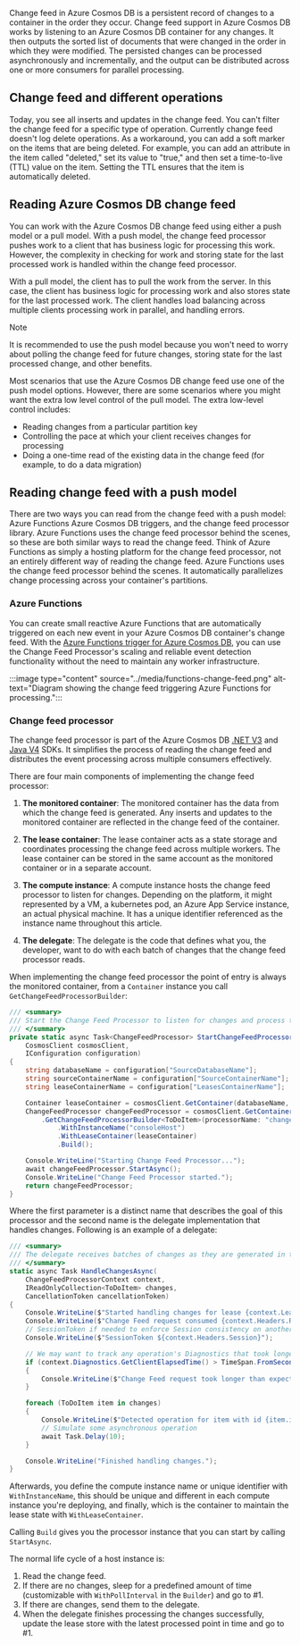 Change feed in Azure Cosmos DB is a persistent record of changes to a container in the order they occur. Change feed support in Azure Cosmos DB works by listening to an Azure Cosmos DB container for any changes. It then outputs the sorted list of documents that were changed in the order in which they were modified. The persisted changes can be processed asynchronously and incrementally, and the output can be distributed across one or more consumers for parallel processing.

## Change feed and different operations

Today, you see all inserts and updates in the change feed. You can't filter the change feed for a specific type of operation. Currently change feed doesn't log delete operations. As a workaround, you can add a soft marker on the items that are being deleted. For example, you can add an attribute in the item called "deleted," set its value to "true," and then set a time-to-live (TTL) value on the item. Setting the TTL ensures that the item is automatically deleted.

## Reading Azure Cosmos DB change feed

You can work with the Azure Cosmos DB change feed using either a push model or a pull model. With a push model, the change feed processor pushes work to a client that has business logic for processing this work. However, the complexity in checking for work and storing state for the last processed work is handled within the change feed processor.

With a pull model, the client has to pull the work from the server. In this case, the client has business logic for processing work and also stores state for the last processed work. The client handles load balancing across multiple clients processing work in parallel, and handling errors.

> [!NOTE]
> It is recommended to use the push model because you won't need to worry about polling the change feed for future changes, storing state for the last processed change, and other benefits.

Most scenarios that use the Azure Cosmos DB change feed use one of the push model options. However, there are some scenarios where you might want the extra low level control of the pull model. The extra low-level control includes:

* Reading changes from a particular partition key
* Controlling the pace at which your client receives changes for processing
* Doing a one-time read of the existing data in the change feed (for example, to do a data migration)

## Reading change feed with a push model

There are two ways you can read from the change feed with a push model: Azure Functions Azure Cosmos DB triggers, and the change feed processor library. Azure Functions uses the change feed processor behind the scenes, so these are both similar ways to read the change feed. Think of Azure Functions as simply a hosting platform for the change feed processor, not an entirely different way of reading the change feed. Azure Functions uses the change feed processor behind the scenes. It automatically parallelizes change processing across your container's partitions.

### Azure Functions

You can create small reactive Azure Functions that are automatically triggered on each new event in your Azure Cosmos DB container's change feed. With the [Azure Functions trigger for Azure Cosmos DB](/azure/azure-functions/functions-bindings-cosmosdb-v2-trigger), you can use the Change Feed Processor's scaling and reliable event detection functionality without the need to maintain any worker infrastructure.

:::image type="content" source="../media/functions-change-feed.png" alt-text="Diagram showing the change feed triggering Azure Functions for processing.":::

### Change feed processor

The change feed processor is part of the Azure Cosmos DB [.NET V3](https://github.com/Azure/azure-cosmos-dotnet-v3) and [Java V4](https://github.com/Azure/azure-sdk-for-java/tree/main/sdk/cosmos/azure-cosmos) SDKs. It simplifies the process of reading the change feed and distributes the event processing across multiple consumers effectively.

There are four main components of implementing the change feed processor:

1. **The monitored container**: The monitored container has the data from which the change feed is generated. Any inserts and updates to the monitored container are reflected in the change feed of the container.

1. **The lease container**: The lease container acts as a state storage and coordinates processing the change feed across multiple workers. The lease container can be stored in the same account as the monitored container or in a separate account.

1. **The compute instance**: A compute instance hosts the change feed processor to listen for changes. Depending on the platform, it might represented by a VM, a kubernetes pod, an Azure App Service instance, an actual physical machine. It has a unique identifier referenced as the instance name throughout this article.

1. **The delegate**: The delegate is the code that defines what you, the developer, want to do with each batch of changes that the change feed processor reads.

When implementing the change feed processor the point of entry is always the monitored container, from a `Container` instance you call `GetChangeFeedProcessorBuilder`:

```csharp
/// <summary>
/// Start the Change Feed Processor to listen for changes and process them with the HandleChangesAsync implementation.
/// </summary>
private static async Task<ChangeFeedProcessor> StartChangeFeedProcessorAsync(
    CosmosClient cosmosClient,
    IConfiguration configuration)
{
    string databaseName = configuration["SourceDatabaseName"];
    string sourceContainerName = configuration["SourceContainerName"];
    string leaseContainerName = configuration["LeasesContainerName"];

    Container leaseContainer = cosmosClient.GetContainer(databaseName, leaseContainerName);
    ChangeFeedProcessor changeFeedProcessor = cosmosClient.GetContainer(databaseName, sourceContainerName)
        .GetChangeFeedProcessorBuilder<ToDoItem>(processorName: "changeFeedSample", onChangesDelegate: HandleChangesAsync)
            .WithInstanceName("consoleHost")
            .WithLeaseContainer(leaseContainer)
            .Build();

    Console.WriteLine("Starting Change Feed Processor...");
    await changeFeedProcessor.StartAsync();
    Console.WriteLine("Change Feed Processor started.");
    return changeFeedProcessor;
}
```

Where the first parameter is a distinct name that describes the goal of this processor and the second name is the delegate implementation that handles changes. Following is an example of a delegate:

```csharp
/// <summary>
/// The delegate receives batches of changes as they are generated in the change feed and can process them.
/// </summary>
static async Task HandleChangesAsync(
    ChangeFeedProcessorContext context,
    IReadOnlyCollection<ToDoItem> changes,
    CancellationToken cancellationToken)
{
    Console.WriteLine($"Started handling changes for lease {context.LeaseToken}...");
    Console.WriteLine($"Change Feed request consumed {context.Headers.RequestCharge} RU.");
    // SessionToken if needed to enforce Session consistency on another client instance
    Console.WriteLine($"SessionToken ${context.Headers.Session}");

    // We may want to track any operation's Diagnostics that took longer than some threshold
    if (context.Diagnostics.GetClientElapsedTime() > TimeSpan.FromSeconds(1))
    {
        Console.WriteLine($"Change Feed request took longer than expected. Diagnostics:" + context.Diagnostics.ToString());
    }

    foreach (ToDoItem item in changes)
    {
        Console.WriteLine($"Detected operation for item with id {item.id}, created at {item.creationTime}.");
        // Simulate some asynchronous operation
        await Task.Delay(10);
    }

    Console.WriteLine("Finished handling changes.");
}
```

Afterwards, you define the compute instance name or unique identifier with `WithInstanceName`, this should be unique and different in each compute instance you're deploying, and finally, which is the container to maintain the lease state with `WithLeaseContainer`.

Calling `Build` gives you the processor instance that you can start by calling `StartAsync`.

The normal life cycle of a host instance is:

1. Read the change feed.
1. If there are no changes, sleep for a predefined amount of time (customizable with `WithPollInterval` in the `Builder`) and go to #1.
1. If there are changes, send them to the delegate.
1. When the delegate finishes processing the changes successfully, update the lease store with the latest processed point in time and go to #1.
